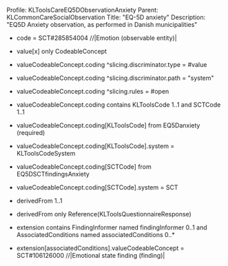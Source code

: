 Profile: KLToolsCareEQ5DObservationAnxiety
Parent: KLCommonCareSocialObservation
Title: "EQ-5D anxiety"
Description: "EQ5D Anxiety observation, as performed in Danish municipalities"
* code = SCT#285854004 //|Emotion (observable entity)|
 
* value[x] only CodeableConcept

* valueCodeableConcept.coding ^slicing.discriminator.type = #value
* valueCodeableConcept.coding ^slicing.discriminator.path = "system"
* valueCodeableConcept.coding ^slicing.rules = #open

* valueCodeableConcept.coding contains
   KLToolsCode 1..1 and SCTCode 1..1

* valueCodeableConcept.coding[KLToolsCode] from EQ5Danxiety (required)
* valueCodeableConcept.coding[KLToolsCode].system = KLToolsCodeSystem


* valueCodeableConcept.coding[SCTCode] from EQ5DSCTfindingsAnxiety
* valueCodeableConcept.coding[SCTCode].system = SCT
* derivedFrom 1..1
* derivedFrom only Reference(KLToolsQuestionnaireResponse)

* extension contains FindingInformer named findingInformer 0..1 and AssociatedConditions named associatedConditions 0..*
* extension[associatedConditions].valueCodeableConcept = SCT#106126000 //|Emotional state finding (finding)|